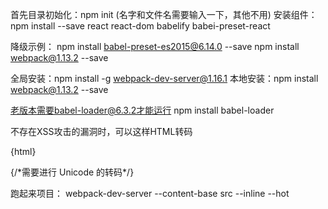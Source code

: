 首先目录初始化：npm init   (名字和文件名需要输入一下，其他不用)
安装组件：npm install --save react react-dom babelify babei-preset-react

降级示例：
npm install babel-preset-es2015@6.14.0  --save 
npm install webpack@1.13.2 --save


全局安装：npm install -g webpack-dev-server@1.16.1
本地安装：npm install webpack@1.13.2 --save

老版本需要babel-loader@6.3.2才能运行    npm install babel-loader


不存在XSS攻击的漏洞时，可以这样HTML转码
<p>{html}</p> {/*需要进行 Unicode 的转码*/}
        <p dangerouslySetInnerHTML ={{__html : html}}></p>


跑起来项目：
webpack-dev-server --content-base src --inline --hot

















